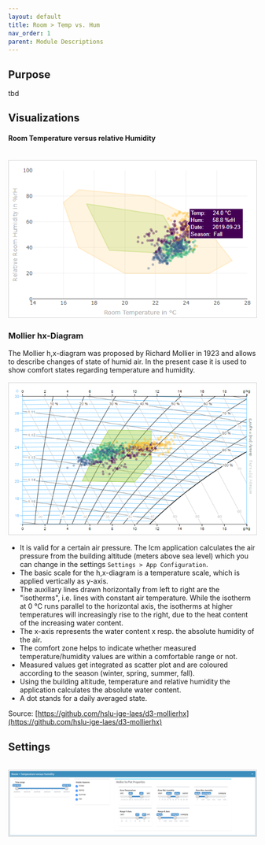 ```yaml
---
layout: default
title: Room > Temp vs. Hum
nav_order: 1
parent: Module Descriptions
---
```


## Purpose
tbd

## Visualizations
#### Room Temperature versus relative Humidity
<br>
<img src="https://raw.githubusercontent.com/hslu-ige-laes/lcm/master/docs/assets/images/roomTempHum_02.PNG" style="border:1px solid lightgrey"/>
<br>

### Mollier hx-Diagram
The Mollier h,x-diagram was proposed by Richard Mollier in 1923 and allows to describe changes of state of humid air. In the present case it is used to show comfort states regarding temperature and humidity.
<br><br>
<img src="https://raw.githubusercontent.com/hslu-ige-laes/lcm/master/docs/assets/images/roomTempHum_01.PNG" style="border:1px solid lightgrey"/>
<br>
- It is valid for a certain air pressure. The lcm application calculates the air pressure from the building altitude (meters above sea level) which you can change in the settings `Settings > App Configuration`.
- The basic scale for the h,x-diagram is a temperature scale, which is applied vertically as y-axis.
- The auxiliary lines drawn horizontally from left to right are the "isotherms", i.e. lines with constant air temperature. While the isotherm at 0 °C runs parallel to the horizontal axis, the isotherms at higher temperatures will increasingly rise to the right, due to the heat content of the increasing water content.
- The x-axis represents the water content x resp. the absolute humidity of the air.
- The comfort zone helps to indicate whether measured temperature/humidity values are within a comfortable range or not.
- Measured values get integrated as scatter plot and are coloured according to the season (winter, spring, summer, fall).
- Using the building altitude, temperature and relative humidity the application calculates the absolute water content.
- A dot stands for a daily averaged state.

Source: [https://github.com/hslu-ige-laes/d3-mollierhx](https://github.com/hslu-ige-laes/d3-mollierhx)

## Settings
<br>
<img src="https://raw.githubusercontent.com/hslu-ige-laes/lcm/master/docs/assets/images/roomTempHum_03.PNG" style="border:1px solid lightgrey"/>
<br>